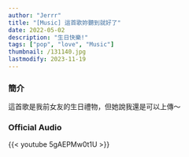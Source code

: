 ```yaml
---
author: "Jerrr"
title: "[Music] 這首歌妳聽到就好了"
date: 2022-05-02
description: "生日快樂!"
tags: ["pop", "love", "Music"]
thumbnail: /131140.jpg
lastmodify: 2023-11-19
---
```


### 簡介
這首歌是我前女友的生日禮物，但她說我還是可以上傳～

### Official Audio
{{< youtube 5gAEPMw0t1U >}}
